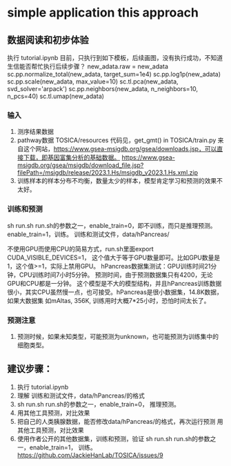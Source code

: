 # simple application this approach

## 数据阅读和初步体验
执行 tutorial.ipynb
目前，只执行到如下模板，后续画图，没有执行成功，不知道生信能否帮忙执行后续步骤？
new_adata.raw = new_adata
sc.pp.normalize_total(new_adata, target_sum=1e4)
sc.pp.log1p(new_adata)
sc.pp.scale(new_adata, max_value=10)
sc.tl.pca(new_adata, svd_solver='arpack')
sc.pp.neighbors(new_adata, n_neighbors=10, n_pcs=40)
sc.tl.umap(new_adata)

### 输入
1. 测序结果数据
2. pathway数据
TOSICA/resources
代码见，get_gmt() in TOSICA/train.py
来自这个网站，https://www.gsea-msigdb.org/gsea/downloads.jsp，可以直接下载，即基因富集分析的基础数据。
https://www.gsea-msigdb.org/gsea/msigdb/download_file.jsp?filePath=/msigdb/release/2023.1.Hs/msigdb_v2023.1.Hs.xml.zip
3. 训练样本的样本分布不均衡，数量太少的样本，模型肯定学习和预测的效果不太好。

### 训练和预测
sh run.sh
run.sh的参数之一，enable_train=0，即不训练，而只是推理预测。enable_train=1，训练。
训练和测试文件，data/hPancreas/

不使用GPU而使用CPU的简易方式，run.sh里面export CUDA_VISIBLE_DEVICES=1， 这个值大于等于GPU数量即可。比如GPU数量是1，这个值>=1，实际上禁用GPU。
hPancreas数据集测试：GPU训练时间21分钟，CPU训练时间7小时5分钟。
预测时间，由于预测数据集只有4200，无论GPU和CPU都是一分钟。
这个模型是不大的模型结构，并且hPancreas训练数据很小，其实CPU虽然慢一点，也可接受。hPancreas是很小数据集，14.8K数据，如果大数据集 如mAltas, 356K, 训练用时大概7*25小时，恐怕时间太长了。

### 预测注意
1. 预测时候，如果未知类型，可能预测为unknown，也可能预测为训练集中的细胞类型。

## 建议步骤：
1. 执行 tutorial.ipynb
2. 理解 训练和测试文件，data/hPancreas/的格式
3. sh run.sh
run.sh的参数之一，enable_train=0， 推理预测。
4. 用其他工具预测，对比效果
5. 把自己的人类胰腺数据，能否修改data/hPancreas/的格式，再次运行预测
用其他工具预测，对比效果
6. 使用作者公开的其他数据集，训练和预测，验证
sh run.sh
run.sh的参数之一，enable_train=1， 训练。
https://github.com/JackieHanLab/TOSICA/issues/9